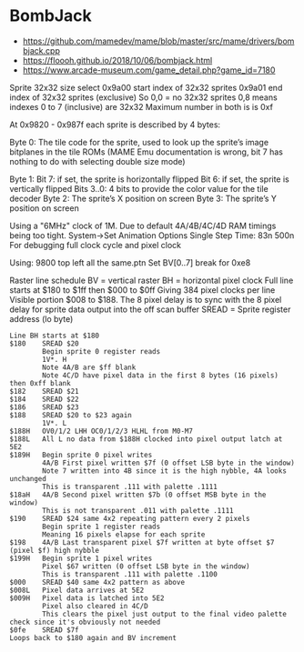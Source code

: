 # BombJack

* https://github.com/mamedev/mame/blob/master/src/mame/drivers/bombjack.cpp
* https://floooh.github.io/2018/10/06/bombjack.html
* https://www.arcade-museum.com/game_detail.php?game_id=7180


Sprite 32x32 size select
0x9a00 start index of 32x32 sprites
0x9a01 end index of 32x32 sprites (exclusive)
	So 0,0 = no 32x32 sprites
	0,8 means indexes 0 to 7 (inclusive) are 32x32
	Maximum number in both is is 0xf

At 0x9820 - 0x987f each sprite is described by 4 bytes:

Byte 0:
	The tile code for the sprite, used to look up the sprite’s image bitplanes in the tile ROMs
	(MAME Emu documentation is wrong, bit 7 has nothing to do with selecting double size mode)

Byte 1:
	Bit 7: if set, the sprite is horizontally flipped
	Bit 6: if set, the sprite is vertically flipped
	Bits 3..0: 4 bits to provide the color value for the tile decoder
Byte 2: The sprite’s X position on screen
Byte 3: The sprite’s Y position on screen



Using a "6MHz" clock of 1M. Due to default 4A/4B/4C/4D RAM timings being too tight.
System->Set Animation Options
	Single Step Time: 83n
	500n For debugging full clock cycle and pixel clock
	
	
	

Using: 9800 top left all the same.ptn
Set BV[0..7] break for 0xe8

Raster line schedule
	BV = vertical raster
	BH = horizontal pixel clock
		Full line starts at $180 to $1ff then $000 to $0ff
		Giving 384 pixel clocks per line
		Visible portion $008 to $188.
		The 8 pixel delay is to sync with the 8 pixel delay for sprite data output into the off scan buffer
	SREAD = Sprite register address (lo byte)
	
	Line BH starts at $180
	$180	SREAD $20
			Begin sprite 0 register reads
			1V*. H
			Note 4A/B are $ff blank
			Note 4C/D have pixel data in the first 8 bytes (16 pixels) then 0xff blank
	$182	SREAD $21
	$184	SREAD $22
	$186	SREAD $23
	$188 	SREAD $20 to $23 again
			1V*. L
	$188H	OV0/1/2 LHH OC0/1/2/3 HLHL from M0-M7
	$188L	All L no data from $188H clocked into pixel output latch at 5E2
	$189H	Begin sprite 0 pixel writes
			4A/B First pixel written $7f (0 offset LSB byte in the window)
			Note 7 written into 4B since it is the high nybble, 4A looks unchanged
			This is transparent .111 with palette .1111
	$18aH	4A/B Second pixel written $7b (0 offset MSB byte in the window)
			This is not transparent .011 with palette .1111
	$190	SREAD $24 same 4x2 repeating pattern every 2 pixels
			Begin sprite 1 register reads
			Meaning 16 pixels elapse for each sprite
	$198	4A/B Last transparent pixel $7f written at byte offset $7 (pixel $f) high nybble
	$199H	Begin sprite 1 pixel writes
			Pixel $67 written (0 offset LSB byte in the window)
			This is transparent .111 with palette .1100
	$000	SREAD $40 same 4x2 pattern as above
	$008L	Pixel data arrives at 5E2
	$009H	Pixel data is latched into 5E2
			Pixel also cleared in 4C/D
			This clears the pixel just output to the final video palette check since it's obviously not needed
	$0fe	SREAD $7f
	Loops back to $180 again and BV increment
